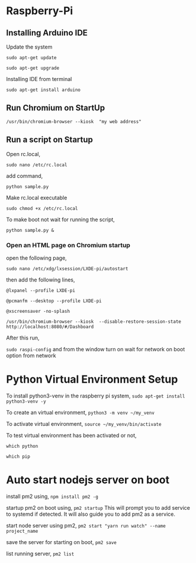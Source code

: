 # Raspberry-Pi

## Installing Arduino IDE

Update the system

`sudo apt-get update`

`sudo apt-get upgrade`

Installing IDE from terminal

`sudo apt-get install arduino`

## Run Chromium on StartUp

`/usr/bin/chromium-browser --kiosk  "my web address"`

## Run a script on Startup

Open rc.local,

`sudo nano /etc/rc.local`

add command,

`python sample.py`

Make rc.local executable

`sudo chmod +x /etc/rc.local`

To make boot not wait for running the script,

`python sample.py &`

### Open an HTML page on Chromium startup

open the following page,

`sudo nano /etc/xdg/lxsession/LXDE-pi/autostart`

then add the following lines,

`@lxpanel --profile LXDE-pi`

`@pcmanfm --desktop --profile LXDE-pi`

`@xscreensaver -no-splash`

`/usr/bin/chromium-browser --kiosk  --disable-restore-session-state http://localhost:8080/#/Dashboard`

After this run,

`sudo raspi-config`
and from the window turn on wait for network on boot option from network

# Python Virtual Environment Setup
To install python3-venv in the raspberry pi system,
`sudo apt-get install python3-venv -y`

To create an virtual environment,
`python3 -m venv ~/my_venv`

To activate virtual environment,
`source ~/my_venv/bin/activate`

To test virtual environment has been activated or not,

`which python`

`which pip`

# Auto start nodejs server on boot

install pm2 using, `npm install pm2 -g`

startup pm2 on boot using, `pm2 startup`
This will prompt you to add service to systemd if detected. It will also guide you to add pm2 as a service.

start node server using pm2, `pm2 start "yarn run watch" --name project_name`

save the server for starting on boot, `pm2 save`

list running server, `pm2 list` 
